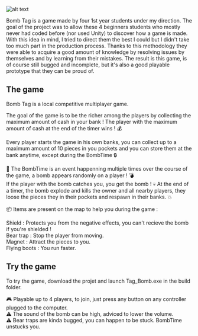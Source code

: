 ![alt text](https://i.imgur.com/JeStMOG.png)

Bomb Tag is a game made by four 1st year students under my direction. The goal of the project was to allow these 4 beginners students who mostly never had coded before (nor used Unity) to discover how a game is made. With this idea in mind, I tried to direct them the best I could but I didn't take too much part in the production process. Thanks to this methodology they were able to acquire a good amount of knowledge by resolving issues by themselves and by learning from their mistakes.
The result is this game, is of course still bugged and incomplete, but it's also a good playable prototype that they can be proud of.

## The game

Bomb Tag is a local competitive multiplayer game.

The goal of the game is to be the richer among the players by collecting the maximum amount of cash in your bank ! The player with the maximum amount of cash at the end of the timer wins ! 💰  

Every player starts the game in his own banks, you can collect up to a maximum amount of 10 pieces in you pockets and you can store them at the bank anytime, except during the BombTime 🔒  

 🚨 The BombTime is an event happenning multiple times over the course of the game, a bomb appears randomly on a player ! 💣  
If the player with the bomb catches you, you get the bomb ! 💀
At the end of a timer, the bomb explode and kills the owner and all nearby players, they loose the pieces they in their pockets and respawn in their banks. 💥  

📦 Items are present on the map to help you during the game :

Shield : Protects you from the negative effects, you can't recieve the bomb if you're shielded !  
Bear trap : Stop the player from moving.  
Magnet : Attract the pieces to you.  
Flying boots : You run faster.  

## Try the game

To try the game, download the projet and launch Tag_Bomb.exe in the build folder.

🎮 Playable up to 4 players, to join, just press any button on any controller plugged to the computer.   
⚠️ The sound of the bomb can be high, adviced to lower the volume.    
⚠️ Bear traps are kinda bugged, you can happen to be stuck. BombTime unstucks you.  
